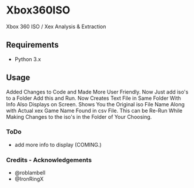 Xbox360ISO
==========

Xbox 360 ISO / Xex Analysis &amp; Extraction

Requirements
------------
 * Python 3.x

Usage
------------

Added Changes to Code and Made More User Friendly. Now Just add iso's to a Folder Add this and Run. Now Creates Text File in Same Folder With Info Also Displays on Screen. Shows You the Original iso File Name Along with Actual xex Game Name Found in csv File. This can be Re-Run While Making Changes to the iso's in the Folder of Your Choosing.

### ToDo
* add more info to display (COMING.)

### Credits - Acknowledgements
* @roblambell
* @IronRingX
